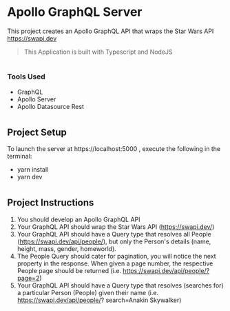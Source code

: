 # Apollo GraphQL Server 

This project creates an Apollo GraphQL API that wraps the Star Wars API https://swapi.dev

> This Application is built with Typescript and NodeJS

#
### Tools Used
- GraphQL
- Apollo Server
- Apollo Datasource Rest
#
## Project Setup

To launch the server at https://localhost:5000 , execute the following in the terminal:

- yarn install
- yarn dev
#
## Project Instructions

1. You should develop an Apollo GraphQL API
2. Your GraphQL API should wrap the Star Wars API (https://swapi.dev/)
3. Your GraphQL API should have a Query type that resolves all People
(https://swapi.dev/api/people/), but only the Person's details (name, height,
mass, gender, homeworld).
4. The People Query should cater for pagination, you will notice the next
property in the response. When given a page number, the respective People
page should be returned (i.e. https://swapi.dev/api/people/?page=2)
5. Your GraphQL API should have a Query type that resolves (searches for) a
particular Person (People) given their name (i.e. https://swapi.dev/api/people/?
search=Anakin Skywalker)
